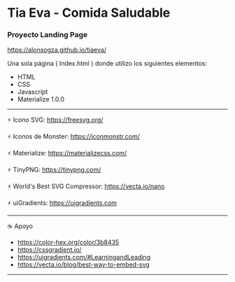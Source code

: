 # Tia Eva - Comida Saludable

### Proyecto Landing Page 

https://alonsogza.github.io/tiaeva/ 

Una sola página ( Index.html ) donde utilizo los siguientes elementos:

- HTML
- CSS
- Javascript
- Materialize 1.0.0
---

:zap: Icono SVG: https://freesvg.org/

:zap: Iconos de Monster: https://iconmonstr.com/

:zap: Materialize: https://materializecss.com/

:zap: TinyPNG: https://tinypng.com/

:zap: World's Best SVG Compressor: https://vecta.io/nano

:zap: uiGradients: https://uigradients.com

---
:coffee: Apoyo
- https://color-hex.org/color/3b8435
- https://cssgradient.io/
- https://uigradients.com/#LearningandLeading
- https://vecta.io/blog/best-way-to-embed-svg
---
